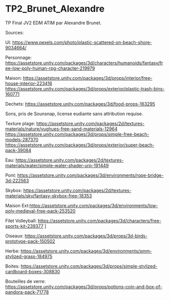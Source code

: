 # TP2_Brunet_Alexandre
TP Final JV2 EDM ATIM par Alexandre Brunet. 

Sources:

UI: https://www.pexels.com/photo/plastic-scattered-on-beach-shore-9034664/

Personnage: https://assetstore.unity.com/packages/3d/characters/humanoids/fantasy/free-low-poly-human-rpg-character-219979

Maison:
https://assetstore.unity.com/packages/3d/props/interior/free-house-interior-223416
https://assetstore.unity.com/packages/3d/props/exterior/plastic-trash-bins-160771

Dechets:
https://assetstore.unity.com/packages/3d/food-props-163295

Sons, pris de Sounsnap, license eudiante sans attribution requise.

Texture plage: https://assetstore.unity.com/packages/2d/textures-materials/nature/yughues-free-sand-materials-12964
https://assetstore.unity.com/packages/3d/props/simple-free-beach-models-287370
https://assetstore.unity.com/packages/3d/props/exterior/super-beach-pack-39084

Eau: https://assetstore.unity.com/packages/2d/textures-materials/water/simple-water-shader-urp-191449

Pont: https://assetstore.unity.com/packages/3d/environments/rope-bridge-3d-222563

Skybox: https://assetstore.unity.com/packages/2d/textures-materials/sky/fantasy-skybox-free-18353

Maison Ext:https://assetstore.unity.com/packages/3d/environments/low-poly-medieval-free-pack-253520

Filet Volleyball: https://assetstore.unity.com/packages/3d/characters/free-sports-kit-239377 ]

Oiseaux: https://assetstore.unity.com/packages/3d/props/3d-birds-prototype-pack-150502

Herbe: https://assetstore.unity.com/packages/3d/environments/smm-stylized-grass-184975

Boites: https://assetstore.unity.com/packages/3d/props/simple-stylized-cardboard-boxes-308830

Bouteilles de verre: https://assetstore.unity.com/packages/3d/props/potions-coin-and-box-of-pandora-pack-71778